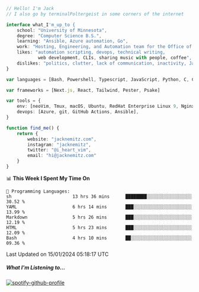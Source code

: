 ```typescript
// Hello! I'm Jack
// I also go by terminalPoltergeist in some corners of the internet

interface what_I'm_up_to {
    school: "University of Minnesota",
    degree: "Computer Science B.S.",
    learning: "Ansible, Azure automation, Go",
    work: "Hosting, Engineering, and Automation team for the Office of Information Technology at UMN",
    likes: "automation scripting, devops, technical writing,
            web development, CLIs, sharing music with people, coffee",
    dislikes: "politics, clutter, lack of communication, inactivity, Java",
}

var languages = [Bash, Powershell, Typescript, JavaScript, Python, C, C++]

var frameworks = [Next.js, React, Tailwind, Pester, Psake]

var tools = {
    env: [neoVim, Tmux, macOS, Ubuntu, RedHat Enterprise Linux 9, Nginx, DigitalOcean, Cloudflare],
    devops: [Azure, git, GitHub Actions, Ansible],
}

function find_me() {
    return {
        website: "jacknemitz.com",
        instagram: "jacknemitz",
        twitter: "@i_heart_vim",
        email: "hi@jacknemitz.com"
    }
}
```

<!--START_SECTION:waka-->
📊 **This Week I Spent My Time On** 

```text
💬 Programming Languages: 
sh                       13 hrs 36 mins      ████████░░░░░░░░░░░░░░░░░   30.52 % 
YAML                     6 hrs 14 mins       ███░░░░░░░░░░░░░░░░░░░░░░   13.99 % 
Markdown                 5 hrs 26 mins       ███░░░░░░░░░░░░░░░░░░░░░░   12.19 % 
HTML                     5 hrs 23 mins       ███░░░░░░░░░░░░░░░░░░░░░░   12.09 % 
Bash                     4 hrs 10 mins       ██░░░░░░░░░░░░░░░░░░░░░░░   09.36 % 
```


 Last Updated on 15/01/2024 05:18:17 UTC
<!--END_SECTION:waka-->

##### What I'm Listening to...

[![spotify-github-profile](https://spotify-github-profile.vercel.app/api/view?uid=jack.nemitz&cover_image=true&show_offline=true&bar_color=53b14f&bar_color_cover=false&background_color=121212FF)](https://spotify-github-profile.vercel.app/api/view?uid=jack.nemitz&redirect=true)

